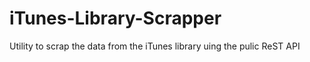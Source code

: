 # iTunes-Library-Scrapper
Utility to scrap the data from the iTunes library uing the pulic ReST API
